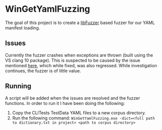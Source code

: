 # WinGetYamlFuzzing
The goal of this project is to create a [libFuzzer](http://llvm.org/docs/LibFuzzer.html) based fuzzer for our YAML manifest loading.

## Issues
Currently the fuzzer crashes when exceptions are thrown (built using the VS clang 10 package). This is suspected to be caused by the issue mentioned [here](https://github.com/google/oss-fuzz/issues/2328),
which while fixed, was also regressed. While investigation continues, the fuzzer is of little value.

## Running
A script will be added when the issues are resolved and the fuzzer functions. In order to run it I have been doing the following:
1. Copy the CLITests TestData YAML files to a new corpus directory.
2. Run the following command: `WinGetYamlFuzzing.exe -dict=<full path to dictionary.txt in project> <path to corpus directory>`